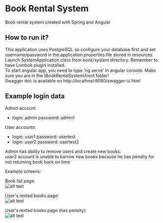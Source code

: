 # Book Rental System
Book rental system created with Spring and Angular

## How to run it?
This application uses PostgreSQL so configure your database first and set username/password in the application.properties file stored in resources
Launch SystemApplication class from book/system directory. Remember to have Lombok plugin installed.   
To start angular app, you need to type 'ng serve' in angular console. Make sure you are in the \BookRentalSystem\front folder!  
Swagger doc is available on http://localhost:8080/swagger-ui.html  
## Example login data
Admin account
* login: admin password: admin1

User accounts:
* login: user1 password: usertest
* login: user2 password: usertest2

Admin has ability to remove users and create new books.  
user2 account is unable to borrow new books because he has penalty for not returning book back on time

Example screens:  

Book list page:  
![alt text](https://i.imgur.com/j96d8dn.png)  

User's rented books page:  
![alt text](https://i.imgur.com/ZK1bH90.png)

User's rented books page (has penalty):   
![alt text](https://imgur.com/qaNc4n2.png)
